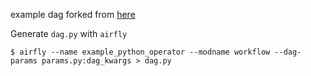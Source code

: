 example dag forked from [here](https://github.com/apache/airflow/blob/main/airflow/example_dags/example_python_operator.py)


Generate `dag.py` with `airfly`
```
$ airfly --name example_python_operator --modname workflow --dag-params params.py:dag_kwargs > dag.py
```